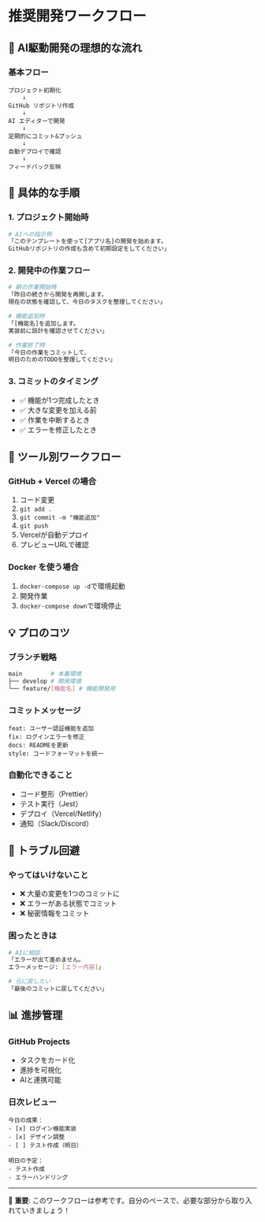 # 推奨開発ワークフロー

## 🎯 AI駆動開発の理想的な流れ

### 基本フロー
```mermaid
プロジェクト初期化
    ↓
GitHub リポジトリ作成
    ↓
AI エディターで開発
    ↓
定期的にコミット&プッシュ
    ↓
自動デプロイで確認
    ↓
フィードバック反映
```

## 📝 具体的な手順

### 1. プロジェクト開始時
```bash
# AIへの指示例
「このテンプレートを使って[アプリ名]の開発を始めます。
GitHubリポジトリの作成も含めて初期設定をしてください」
```

### 2. 開発中の作業フロー
```bash
# 朝の作業開始時
「昨日の続きから開発を再開します。
現在の状態を確認して、今日のタスクを整理してください」

# 機能追加時
「[機能名]を追加します。
実装前に設計を確認させてください」

# 作業終了時
「今日の作業をコミットして、
明日のためのTODOを整理してください」
```

### 3. コミットのタイミング
- ✅ 機能が1つ完成したとき
- ✅ 大きな変更を加える前
- ✅ 作業を中断するとき
- ✅ エラーを修正したとき

## 🔧 ツール別ワークフロー

### GitHub + Vercel の場合
1. コード変更
2. `git add .`
3. `git commit -m "機能追加"`
4. `git push`
5. Vercelが自動デプロイ
6. プレビューURLで確認

### Docker を使う場合
1. `docker-compose up -d`で環境起動
2. 開発作業
3. `docker-compose down`で環境停止

## 💡 プロのコツ

### ブランチ戦略
```bash
main        # 本番環境
├── develop # 開発環境
└── feature/[機能名] # 機能開発用
```

### コミットメッセージ
```
feat: ユーザー認証機能を追加
fix: ログインエラーを修正
docs: READMEを更新
style: コードフォーマットを統一
```

### 自動化できること
- コード整形（Prettier）
- テスト実行（Jest）
- デプロイ（Vercel/Netlify）
- 通知（Slack/Discord）

## 🚨 トラブル回避

### やってはいけないこと
- ❌ 大量の変更を1つのコミットに
- ❌ エラーがある状態でコミット
- ❌ 秘密情報をコミット

### 困ったときは
```bash
# AIに相談
「エラーが出て進めません。
エラーメッセージ: [エラー内容]」

# 元に戻したい
「最後のコミットに戻してください」
```

## 📊 進捗管理

### GitHub Projects
- タスクをカード化
- 進捗を可視化
- AIと連携可能

### 日次レビュー
```
今日の成果：
- [x] ログイン機能実装
- [x] デザイン調整
- [ ] テスト作成（明日）

明日の予定：
- テスト作成
- エラーハンドリング
```

---
🎯 **重要**: このワークフローは参考です。自分のペースで、必要な部分から取り入れていきましょう！